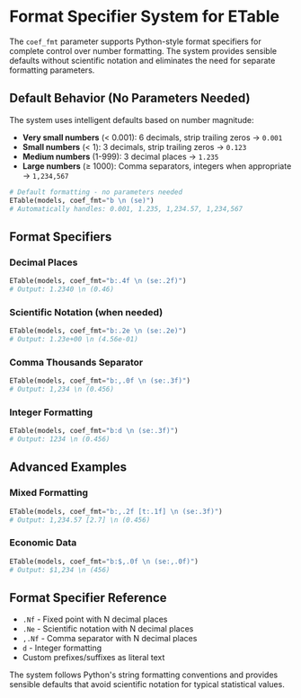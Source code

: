 # Format Specifier System for ETable

The `coef_fmt` parameter supports Python-style format specifiers for complete control over number formatting. The system provides sensible defaults without scientific notation and eliminates the need for separate formatting parameters.

## Default Behavior (No Parameters Needed)

The system uses intelligent defaults based on number magnitude:
- **Very small numbers** (< 0.001): 6 decimals, strip trailing zeros → `0.001`
- **Small numbers** (< 1): 3 decimals, strip trailing zeros → `0.123`  
- **Medium numbers** (1-999): 3 decimal places → `1.235`
- **Large numbers** (≥ 1000): Comma separators, integers when appropriate → `1,234,567`

```python
# Default formatting - no parameters needed
ETable(models, coef_fmt="b \n (se)")
# Automatically handles: 0.001, 1.235, 1,234.57, 1,234,567
```

## Format Specifiers

### Decimal Places
```python
ETable(models, coef_fmt="b:.4f \n (se:.2f)")
# Output: 1.2340 \n (0.46)
```

### Scientific Notation (when needed)
```python
ETable(models, coef_fmt="b:.2e \n (se:.2e)")
# Output: 1.23e+00 \n (4.56e-01)
```

### Comma Thousands Separator
```python
ETable(models, coef_fmt="b:,.0f \n (se:.3f)")
# Output: 1,234 \n (0.456)
```

### Integer Formatting
```python
ETable(models, coef_fmt="b:d \n (se:.3f)")
# Output: 1234 \n (0.456)
```

## Advanced Examples

### Mixed Formatting
```python
ETable(models, coef_fmt="b:,.2f [t:.1f] \n (se:.3f)")
# Output: 1,234.57 [2.7] \n (0.456)
```

### Economic Data
```python
ETable(models, coef_fmt="b:$,.0f \n (se:,.0f)")
# Output: $1,234 \n (456)
```

## Format Specifier Reference

- `.Nf` - Fixed point with N decimal places
- `.Ne` - Scientific notation with N decimal places  
- `,.Nf` - Comma separator with N decimal places
- `d` - Integer formatting
- Custom prefixes/suffixes as literal text

The system follows Python's string formatting conventions and provides sensible defaults that avoid scientific notation for typical statistical values.